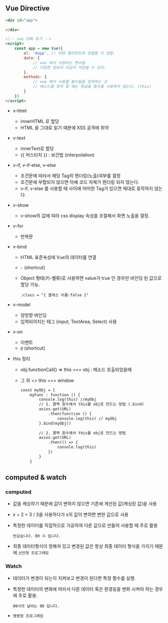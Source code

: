 ## Vue Directive

```html
<div id="app">
    
</div>

<!-- vue CDN 추가 -->
<script>
	const app = new Vue({
        el: '#app', // 어떤 엘리먼트와 연결할 지 정함.
        data: {
            // vue 에서 사용되는 변수들
            // 다양한 정보의 타입이 저장될 수 있다.
        },
        methods: {
            // vue 에서 사용할 함수들을 정의하는 곳
            // 메소드를 정의 할 때는 화살표 함수를 사용하지 않는다. (this)
        }
    })
</script>
```

* v-html

  * innerHTML 로 할당
  * HTML 을 그대로 읽기 때문에 XSS 공격에 취약

* v-text

  * innerText로 할당
  * {{ 머스타치 }} : 보간법 (interpolation)

* v-if, v-if-else, v-else

  * 조건문에 따라서 해당 Tag의 렌더링(노출)여부를 결정
  * 조건문에 부합되지 않으면 아예 코드 자체가 렌더링 되지 않는다.
  * v-if, v-else 를 사용할 때 사이에 어떠한 Tag가 있으면 제대로 동작하지 않는다.

* v-show

  * v-show의 값에 따라 css display 속성을 조절해서 화면 노출을 결정.

* v-for

  * 반복문

* v-bind

  * HTML 표준속성에 Vue의 데이터를 연결

  * `:` (shortcut)

  * Object 형태(키-벨류)로 사용하면 value가 true 인 경우만 바인딩 된 값으로 할당 가능.

    `:class = "{ 클래스 이름:false }"`

* v-model

  * 양방향 바인딩
  * 입력되어지는 태그 (input, TextArea, Select) 사용

* v-on

  * 이벤트
  * `@` (shortcut)



* this 정리

  * obj.functionCall() => this === obj : 메소드 호출되었을때

  * 그 외 => this === window

    ```html
    const myObj = {
    	myFunc : function () {
    		console.log(this) //myObj
    		// 1. 콜백 함수에서 this를 obj로 만드는 방법 (.bind)
    		axios.get(URL)
    			.then(function () {
    				console.log(this) // myObj
    		}.bind(myObj))
    		
    		// 2. 콜백 함수에서 this를 obj로 만드는 방법
    		axios.get(URL)
    			.then(() => {
    				console.log(this)
    			})
    		}
    	}
    ```







## computed & watch

### computed

* 값을 캐싱하기 때문에 값이 변하지 않으면 기존에 계산된 값(캐싱된 값)을 사용

* x + 2 = 3      /  3을 사용하다가 x의 값이 변하면 변한 값으로 사용

* 특정한 데이터를 직접적으로 가공하여 다른 값으로 만들어 사용할 때 주로 활용

  `반갑습니다. 00 시 입니다.`

* 최종 데이터형식이 정해져 있고 변경된 값은 항상 최종 데이터 형식을 가지기 때문에 `선언형 프로그래밍`



### Watch

* 데이터가 변경이 되는지 지켜보고 변경이 된다면 특정 함수를 실행.

* 특정한 데이터의 변화에 따라서 다른 데이터 혹은 환경등을 변화 시켜야 하는 경우에 주로 활용.

  `00시의 날씨는 00 입니다.`

* `명령형 프로그래밍`